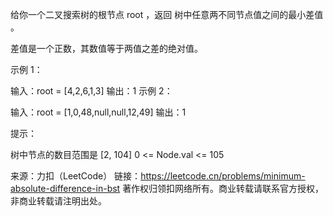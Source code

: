 给你一个二叉搜索树的根节点 root ，返回 树中任意两不同节点值之间的最小差值 。

差值是一个正数，其数值等于两值之差的绝对值。



示例 1：

输入：root = [4,2,6,1,3]
输出：1
示例 2：

输入：root = [1,0,48,null,null,12,49]
输出：1



提示：

树中节点的数目范围是 [2, 104]
0 <= Node.val <= 105

来源：力扣（LeetCode）
链接：https://leetcode.cn/problems/minimum-absolute-difference-in-bst
著作权归领扣网络所有。商业转载请联系官方授权，非商业转载请注明出处。
